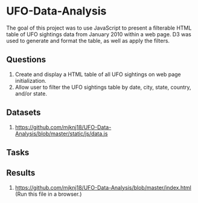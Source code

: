 # UFO-Data-Analysis

The goal of this project was to use JavaScript to present a filterable HTML table of UFO sightings data from January 2010 within a web page. D3 was used to generate and format the table, as well as apply the filters.

## Questions

1. Create and display a HTML table of all UFO sightings on web page initialization.
2. Allow user to filter the UFO sightings table by date, city, state, country, and/or state.

## Datasets

1. https://github.com/mjknj18/UFO-Data-Analysis/blob/master/static/js/data.js

## Tasks



## Results

1. https://github.com/mjknj18/UFO-Data-Analysis/blob/master/index.html (Run this file in a browser.)